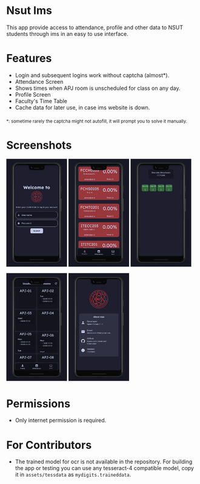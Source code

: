 # Nsut Ims
This app provide access to attendance, profile and other data to NSUT students through ims in an easy to use interface.

# Features
- Login and subsequent logins work without captcha (almost*).
- Attendance Screen
- Shows times when APJ room is unscheduled for class on any day.
- Profile Screen
- Faculty's Time Table
- Cache data for later use, in case ims website is down.

<sub>*: sometime rarely the captcha might not autofill, it will prompt you to solve it manually.

# Screenshots
<p float="left">
  <img src="screenshots/Screenshot 1.jpg" alt="Screenshot Gallery" width="160"/>
  <img src="screenshots/Screenshot 2.jpg" alt="Screenshot Gallery" width="160"/>
  <img src="screenshots/Screenshot 3.jpg" alt="Screenshot Gallery" width="160"/>
</p>
<p float="left">
  <img src="screenshots/Screenshot 4.jpg" alt="Screenshot Gallery" width="160"/>
  <img src="screenshots/Screenshot 5.jpg" alt="Screenshot Gallery" width="160"/>
</p>

# Permissions
- Only internet permission is required.

# For Contributors
- The trained model for ocr is not available in the repository. For building the app or testing you can use any tesseract-4 compatible model, copy it in `assets/tessdata` as `mydigits.traineddata`.
